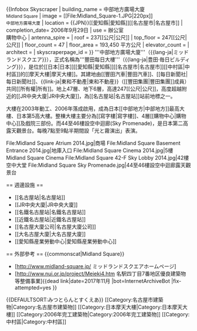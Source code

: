 {{Infobox Skyscraper
| building_name = 中部地方廣場大廈<br /><small>Midland Square</small>
| image = [[File:Midland_Square-1.JPG|220px]]<br /><small>中部地方廣場大廈</small>
| location = {{JPN}}[[愛知縣|愛知縣]][[名古屋市|名古屋市]]
| completion_date= 2006年9月29日
| use = 辦公室<br />購物中心
| antenna_spire = 
| roof = 237[[公尺|公尺]]
| top_floor = 247[[公尺|公尺]]
| floor_count = 47
| floor_area = 193,450 平方公尺
| elevator_count = 
| architect = 
| skyscraperpage_id = 
}}
'''中部地方廣場大廈'''（{{lang-ja|ミッドランドスクエア}}），正式名稱為'''豐田每日大樓'''（{{lang-ja|豊田·毎日ビルディング}}），是位於[[日本|日本]][[愛知縣|愛知縣]][[名古屋市|名古屋市]][[中村區|中村區]]的[[摩天大樓|摩天大樓]]。其建地由[[豐田汽車|豐田汽車]]、[[每日新聞社|每日新聞社]]、{{link-ja|東和不動產|東和不動産}}（[[豐田集團|豐田集團]]成員）共同[[所有權|所有]]。地上47層、地下6層，高達247[[公尺|公尺]]，高度超越附近的[[JR中央大廈|JR中央大廈]]，為[[名古屋站|名古屋站]]站前地標之一。

大樓在2003年動工、2006年落成啟用，成為日本[[中部地方|中部地方]]最高大樓、日本第5高大樓。整棟大樓主要分為[[寫字樓|寫字樓]]、4層[[購物中心|購物中心]]及戲院三部份。而44至46樓設空中迴廊(Sky Promenade)，是日本第二高露天觀景台。每晚7點至9點半期間設「光と霧演出」表演。

<gallery>
File:Midland Square Atrium 2014.jpg|商場
File:Midland Square Basement Entrance 2014.jpg|地庫入口
File:Midland Square Cinema 2014.jpg|5樓Midland Square Cinema
File:Midland Square 42-F Sky Lobby 2014.jpg|42樓空中大堂
File:Midland Square Sky Promenade.jpg|44至46樓設空中迴廊露天觀景台
</gallery>

== 週邊設施 ==
* [[名古屋站|名古屋站]]
* [[JR中央大廈|JR中央大廈]]
* [[名鐵名古屋站|名鐵名古屋站]]
* [[近鐵名古屋站|近鐵名古屋站]]
* [[名古屋大廈公司|名古屋大廈公司]]
* [[大名古屋大廈|大名古屋大廈]]
* [[愛知縣産業勞動中心|愛知縣産業勞動中心]]

== 外部參考 ==
{{commonscat|Midland Square}}
* [http://www.midland-square.jp/ ミッドランドスクエアホームページ]
* [http://www.nui.or.jp/project/Meieki4.htm 名駅四丁目7番地区優良建築物等整備事業]{{dead link|date=2017年11月 |bot=InternetArchiveBot |fix-attempted=yes }}

{{DEFAULTSORT:みつとらんとすくえあ}}
[[Category:名古屋市建築物|Category:名古屋市建築物]]
[[Category:日本摩天大樓|Category:日本摩天大樓]]
[[Category:2006年完工建築物|Category:2006年完工建築物]]
[[Category:中村區|Category:中村區]]